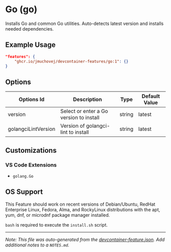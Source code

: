 
# Go (go)

Installs Go and common Go utilities. Auto-detects latest version and installs needed dependencies.

## Example Usage

```json
"features": {
    "ghcr.io/jmuchovej/devcontainer-features/go:1": {}
}
```

## Options

| Options Id | Description | Type | Default Value |
|-----|-----|-----|-----|
| version | Select or enter a Go version to install | string | latest |
| golangciLintVersion | Version of golangci-lint to install | string | latest |

## Customizations

### VS Code Extensions

- `golang.Go`



## OS Support

This Feature should work on recent versions of Debian/Ubuntu, RedHat Enterprise Linux, Fedora, Alma, and RockyLinux distributions with the apt, yum, dnf, or microdnf package manager installed.

`bash` is required to execute the `install.sh` script.


---

_Note: This file was auto-generated from the [devcontainer-feature.json](https://github.com/jmuchovej/devcontainer-features/blob/main/src/go/devcontainer-feature.json).  Add additional notes to a `NOTES.md`._
